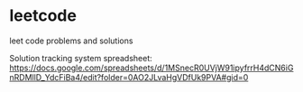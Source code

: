 # leetcode
leet code problems and solutions

Solution tracking system spreadsheet: 
https://docs.google.com/spreadsheets/d/1MSnecR0UVjW91ipyfrrH4dCN6iGnRDMllD_YdcFiBa4/edit?folder=0AO2JLvaHgVDfUk9PVA#gid=0
